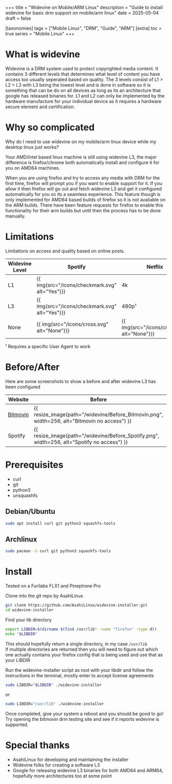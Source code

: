 +++
title = "Widevine on Mobile/ARM Linux"
description = "Guide to install widevine for basic drm support on mobile/arm linux"
date = 2025-05-04
draft = false

[taxonomies]
tags = ["Mobile Linux", "DRM", "Guide", "ARM"]
[extra]
toc = true
series = "Mobile Linux"
+++

# What is widevine

Widevine is a DRM system used to protect copyrighted media content. It contains 3 different levels that determines what level of content you have access too usually seperated based on quality. The 3 levels consist of L1 > L2 > L3 with L3 being the lowest level and is done in software so it is something that can be do on all devices as long as its an architecture that google has released binaries for. L1 and L2 can only be implemented by the hardware manufacture for your individual device as it requires a hardware secure element and certification. 


# Why so complicated

Why do I need to use widevine on my mobile/arm linux device while my desktop linux just works?

Your AMD/Intel based linux machine is still using widevine L3, the major difference is firefox/chrome both automatically install and configure it for you on AMD64 machines. 

When you are using firefox and try to access any media with DRM for the first time, firefox will prompt you if you want to enable support for it. If you allow it then firefox will go out and fetch widevine L3 and get it configured automatically for you so its a seamless experience. This feature though is only implemented for AMD64 based builds of firefox so it is not avaliable on the ARM builds. There have been feature requests for firefox to enable this functionality for their arm builds but until then the process has to be done manually.


# Limitations

Limitations on access and quality based on online posts.

| Widevine Level | Spotify                                        | Netflix                                     | Disney+                                     |
|----------------|------------------------------------------------|---------------------------------------------|---------------------------------------------|
| L1             | {{ img(src="/icons/checkmark.svg" alt="Yes")}} | 4k                                          | 4k                                          |
| L3             | {{ img(src="/icons/checkmark.svg" alt="Yes")}} | 480p¹                                       | 720p                                        |
| None           | {{ img(src="/icons/cross.svg" alt="None")}}    | {{ img(src="/icons/cross.svg" alt="None")}} | {{ img(src="/icons/cross.svg" alt="None")}} |

¹ Requires a specific User Agent to work

# Before/After

Here are some screenshots to show a before and after widevine L3 has been configured

| Website                                     | Before                                                                                        | After                                                                                       |
|---------------------------------------------|-----------------------------------------------------------------------------------------------|---------------------------------------------------------------------------------------------|
| [Bitmovin](https://bitmovin.com/demos/drm/) | {{ resize_image(path="/widevine/Before_Bitmovin.png", width=256, alt="Bitmovin no access") }} | {{ resize_image(path="/widevine/After_Bitmovin.png", width=256, alt="Bitmovin widevine") }} |
| Spotify                                     | {{ resize_image(path="/widevine/Before_Spotify.png", width=256, alt="Spotify no access") }}   | {{ resize_image(path="/widevine/After_Spotify.png", width=256, alt="Spotify working") }}    |


# Prerequisites

- curl
- git
- python3
- unsquashfs


## Debian/Ubuntu

```bash
sudo apt install curl git python3 squashfs-tools
```

## Archlinux
```bash
sudo pacman -S curl git python3 squashfs-tools
```

# Install

Tested on a Furilabs FLX1 and Pinephone Pro

Clone into the git repo by AsahiLinux
```bash
git clone https://github.com/AsahiLinux/widevine-installer.git
cd widevine-installer
```

Find your lib directory
```bash
export LIBDIR=$(dirname $(find /usr/lib* -name "firefox" -type d))
echo "$LIBDIR"
```

This should hopefully return a single directory, in my case `/usr/lib`  
If multiple directories are returned then you will need to figure out which one actually contains your firefox config that is being used and use that as your LIBDIR

Run the widevine-installer script as root with your libdir and follow the instructions in the terminal, mostly enter to accept license agreements
```bash
sudo LIBDIR="$LIBDIR" ./widevine-installer
```
or
```bash
sudo LIBDIR="/usr/lib" ./widevine-installer
```

Once completed, give your system a reboot and you should be good to go! Try opening the bitmovin drm testing site and see if it reports widevine is supported.


# Special thanks

- AsahiLinux for developing and maintaining the installer
- Widevine folks for creating a software L3
- Google for releasing widevine L3 binaries for both AMD64 and ARM64, hopefully more architectures too at some point

